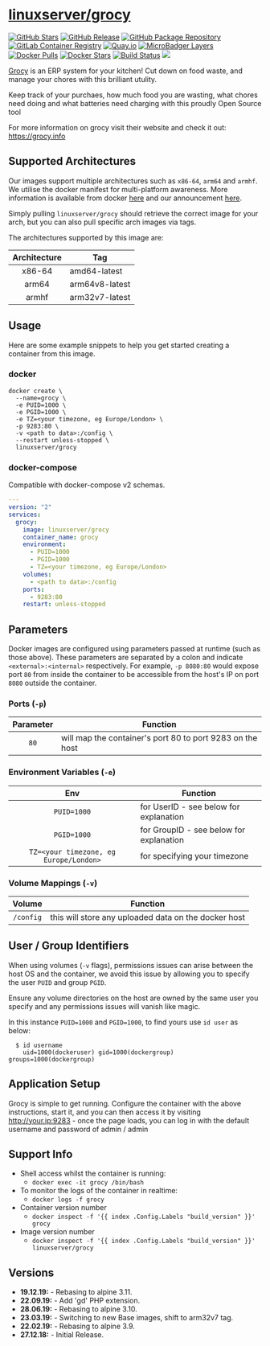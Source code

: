 # [linuxserver/grocy](https://github.com/linuxserver/docker-grocy)

[![GitHub Stars](https://img.shields.io/github/stars/linuxserver/docker-grocy.svg?style=flat-square&color=E68523&logo=github&logoColor=FFFFFF)](https://github.com/linuxserver/docker-grocy)
[![GitHub Release](https://img.shields.io/github/release/linuxserver/docker-grocy.svg?style=flat-square&color=E68523&logo=github&logoColor=FFFFFF)](https://github.com/linuxserver/docker-grocy/releases)
[![GitHub Package Repository](https://img.shields.io/static/v1.svg?style=flat-square&color=E68523&label=linuxserver.io&message=GitHub%20Package&logo=github&logoColor=FFFFFF)](https://github.com/linuxserver/docker-grocy/packages)
[![GitLab Container Registry](https://img.shields.io/static/v1.svg?style=flat-square&color=E68523&label=linuxserver.io&message=GitLab%20Registry&logo=gitlab&logoColor=FFFFFF)](https://gitlab.com/Linuxserver.io/docker-grocy/container_registry)
[![Quay.io](https://img.shields.io/static/v1.svg?style=flat-square&color=E68523&label=linuxserver.io&message=Quay.io)](https://quay.io/repository/linuxserver.io/grocy)
[![MicroBadger Layers](https://img.shields.io/microbadger/layers/linuxserver/grocy.svg?style=flat-square&color=E68523)](https://microbadger.com/images/linuxserver/grocy "Get your own version badge on microbadger.com")
[![Docker Pulls](https://img.shields.io/docker/pulls/linuxserver/grocy.svg?style=flat-square&color=E68523&label=pulls&logo=docker&logoColor=FFFFFF)](https://hub.docker.com/r/linuxserver/grocy)
[![Docker Stars](https://img.shields.io/docker/stars/linuxserver/grocy.svg?style=flat-square&color=E68523&label=stars&logo=docker&logoColor=FFFFFF)](https://hub.docker.com/r/linuxserver/grocy)
[![Build Status](https://ci.linuxserver.io/view/all/job/Docker-Pipeline-Builders/job/docker-grocy/job/master/badge/icon?style=flat-square)](https://ci.linuxserver.io/job/Docker-Pipeline-Builders/job/docker-grocy/job/master/)
[![](https://lsio-ci.ams3.digitaloceanspaces.com/linuxserver/grocy/latest/badge.svg)](https://lsio-ci.ams3.digitaloceanspaces.com/linuxserver/grocy/latest/index.html)

[Grocy](https://github.com/grocy/grocy) is an ERP system for your kitchen! Cut down on food waste, and manage your chores with this brilliant utulity.

Keep track of your purchaes, how much food you are wasting, what chores need doing and what batteries need charging with this proudly Open Source tool

For more information on grocy visit their website and check it out: https://grocy.info


## Supported Architectures

Our images support multiple architectures such as `x86-64`, `arm64` and `armhf`. We utilise the docker manifest for multi-platform awareness. More information is available from docker [here](https://github.com/docker/distribution/blob/master/docs/spec/manifest-v2-2.md#manifest-list) and our announcement [here](https://blog.linuxserver.io/2019/02/21/the-lsio-pipeline-project/).

Simply pulling `linuxserver/grocy` should retrieve the correct image for your arch, but you can also pull specific arch images via tags.

The architectures supported by this image are:

| Architecture | Tag |
| :----: | --- |
| x86-64 | amd64-latest |
| arm64 | arm64v8-latest |
| armhf | arm32v7-latest |


## Usage

Here are some example snippets to help you get started creating a container from this image.

### docker

```
docker create \
  --name=grocy \
  -e PUID=1000 \
  -e PGID=1000 \
  -e TZ=<your timezone, eg Europe/London> \
  -p 9283:80 \
  -v <path to data>:/config \
  --restart unless-stopped \
  linuxserver/grocy
```


### docker-compose

Compatible with docker-compose v2 schemas.

```yaml
---
version: "2"
services:
  grocy:
    image: linuxserver/grocy
    container_name: grocy
    environment:
      - PUID=1000
      - PGID=1000
      - TZ=<your timezone, eg Europe/London>
    volumes:
      - <path to data>:/config
    ports:
      - 9283:80
    restart: unless-stopped
```

## Parameters

Docker images are configured using parameters passed at runtime (such as those above). These parameters are separated by a colon and indicate `<external>:<internal>` respectively. For example, `-p 8080:80` would expose port `80` from inside the container to be accessible from the host's IP on port `8080` outside the container.

### Ports (`-p`)

| Parameter | Function |
| :----: | --- |
| `80` | will map the container's port 80 to port 9283 on the host |


### Environment Variables (`-e`)

| Env | Function |
| :----: | --- |
| `PUID=1000` | for UserID - see below for explanation |
| `PGID=1000` | for GroupID - see below for explanation |
| `TZ=<your timezone, eg Europe/London>` | for specifying your timezone |

### Volume Mappings (`-v`)

| Volume | Function |
| :----: | --- |
| `/config` | this will store any uploaded data on the docker host |



## User / Group Identifiers

When using volumes (`-v` flags), permissions issues can arise between the host OS and the container, we avoid this issue by allowing you to specify the user `PUID` and group `PGID`.

Ensure any volume directories on the host are owned by the same user you specify and any permissions issues will vanish like magic.

In this instance `PUID=1000` and `PGID=1000`, to find yours use `id user` as below:

```
  $ id username
    uid=1000(dockeruser) gid=1000(dockergroup) groups=1000(dockergroup)
```

## Application Setup

Grocy is simple to get running. Configure the container with the above instructions, start it, and you can then access it
by visiting http://your.ip:9283 - once the page loads, you can log in with the default username and password of admin / admin



## Support Info

* Shell access whilst the container is running:
  * `docker exec -it grocy /bin/bash`
* To monitor the logs of the container in realtime:
  * `docker logs -f grocy`
* Container version number
  * `docker inspect -f '{{ index .Config.Labels "build_version" }}' grocy`
* Image version number
  * `docker inspect -f '{{ index .Config.Labels "build_version" }}' linuxserver/grocy`

## Versions

* **19.12.19:** - Rebasing to alpine 3.11.
* **22.09.19:** - Add 'gd' PHP extension.
* **28.06.19:** - Rebasing to alpine 3.10.
* **23.03.19:** - Switching to new Base images, shift to arm32v7 tag.
* **22.02.19:** - Rebasing to alpine 3.9.
* **27.12.18:** - Initial Release.
